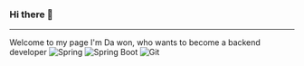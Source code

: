 ### Hi there 👋

<!--
**nodwon/nodwon** is a ✨ _special_ ✨ repository because its `README.md` (this file) appears on your GitHub profile.

Here are some ideas to get you started:

- 🔭 I’m currently working on ...
- 🌱 I’m currently learning ...
- 👯 I’m looking to collaborate on ...
- 🤔 I’m looking for help with ...
- 💬 Ask me about ...
- 📫 How to reach me: ...
- 😄 Pronouns: ...
- ⚡ Fun fact: ...
-->
--------------
Welcome to my page
I'm Da won, who wants to become a backend developer
![Spring](https://img.shields.io/badge/-Spring-#6DB33F?style=for-the-badge&logo=Spring&logoColor=white)
![Spring Boot](https://img.shields.io/badge/-SpringBoot-6DB33F?style=for-the-badge&logo=springboot&logoColor=white)
![Git](https://img.shields.io/badge/-Git-F05032?style=for-the-badge&logo=git&logoColor=white)
